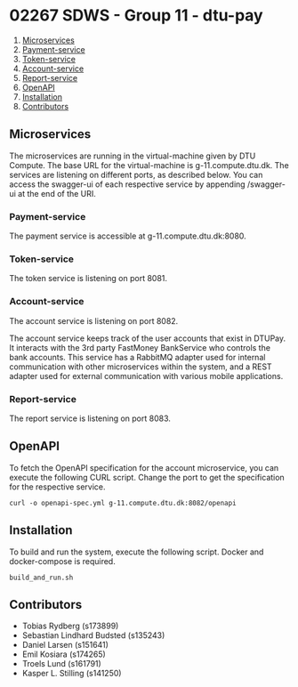 # 02267 SDWS - Group 11 - dtu-pay

1. [Microservices](#Microservices)
2. [Payment-service](#Payment-service)
3. [Token-service](#Payment-service)
4. [Account-service](#account-service)
5. [Report-service](#report-service)
6. [OpenAPI](#OpenAPI)  
7. [Installation](#Installation)
8. [Contributors](#Contributors)


## Microservices

The microservices are running in the virtual-machine given by DTU Compute. The base URL for the virtual-machine is g-11.compute.dtu.dk. The services
are listening on different ports, as described below. You can access the swagger-ui of each respective service by appending /swagger-ui at the end of the URI.


### Payment-service

The payment service is accessible at g-11.compute.dtu.dk:8080.


### Token-service

The token service is listening on port 8081.


### Account-service

The account service is listening on port 8082.

The account service keeps track of the user accounts that exist in DTUPay.
It interacts with the 3rd party FastMoney BankService who controls the bank
accounts. This service has a RabbitMQ adapter used for internal communication
with other microservices within the system, and a REST adapter used for 
external communication with various mobile applications.


### Report-service

The report service is listening on port 8083.



## OpenAPI

To fetch the OpenAPI specification for the account microservice, you can execute the following CURL script. Change the port to get the specification for the respective service.

```
curl -o openapi-spec.yml g-11.compute.dtu.dk:8082/openapi
```



## Installation

To build and run the system, execute the following script. Docker and docker-compose is required.

```
build_and_run.sh
```


## Contributors

- Tobias Rydberg (s173899)
- Sebastian Lindhard Budsted (s135243)
- Daniel Larsen (s151641)
- Emil Kosiara (s174265)
- Troels Lund (s161791)
- Kasper L. Stilling (s141250)
